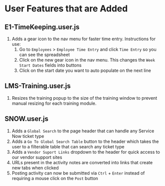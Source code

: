 # User Features that are Added
## E1-TimeKeeping.user.js
1. Adds a gear icon to the nav menu for faster time entry.  Instructions for use:
    1. Go to `Employees` > `Employee Time Entry` and click `Time Entry` so you can see the spreadsheet
    2. Click on the new gear icon in the nav menu.  This changes the `Week Start Dates` fields into buttons
    3. Click on the start date you want to auto populate on the next line
## LMS-Training.user.js
1. Resizes the training popup to the size of the training window to prevent manual resizing for each training module.
## SNOW.user.js
1. Adds a `Global Search` to the page header that can handle any Service Now ticket type
2. Adds a `Go To Global Search Table` button to the header which takes the user to a filterable table that can search any ticket type
3. Adds a `Vendor Suport Links` dropdown to the header for quick access to our vendor support sites
4. URLs present in the activity notes are converted into links that create new tabs when clicked
5. Posting activity can now be submitted via `Ctrl` + `Enter` instead of requiring a mouse click on the `Post` button